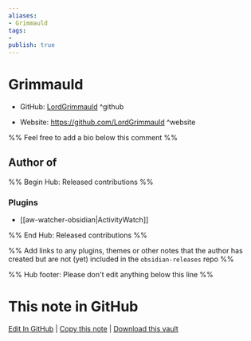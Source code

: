 ```yaml
---
aliases:
- Grimmauld
tags:
- 
publish: true
---
```


# Grimmauld

- GitHub: [LordGrimmauld](https://github.com/LordGrimmauld/) ^github
<!-- - Discord: `@` ^discord-->
- Website: <https://github.com/LordGrimmauld> ^website
<!-- - [[Publish sites|Publish site]]: <https://> ^publish-->

%% Feel free to add a bio below this comment %%


## Author of

%% Begin Hub: Released contributions %%
### Plugins
- [[aw-watcher-obsidian|ActivityWatch]]

%% End Hub: Released contributions %%

%% Add links to any plugins, themes or other notes that the author has created but are not (yet) included in the `obsidian-releases` repo %%

<!--
### Unlisted plugins
-->

<!--
### Others
-->

<!--
## Sponsor this author
-->

<!-- - [[GitHub sponsors]]: [Sponsor @LordGrimmauld on GitHub Sponsors](https://github.com/sponsors/LordGrimmauld) ^github-sponsor-->
<!-- - [[Buy me a coffee]]: <https://> ^buy-me-a-coffee-->
<!-- - [[PayPal]]: <https://> ^paypal-->
<!-- - [[Patreon]]: <https://> ^patreon-->

<!--
## Follow this author
-->

<!-- - [[YouTube Channels|On YouTube]]: <https://> ^youtube-->
<!-- - Twitter: <https://> ^twitter-->
<!-- - ... -->

%% Hub footer: Please don't edit anything below this line %%

# This note in GitHub

<span class="git-footer">[Edit In GitHub](https://github.dev/obsidian-community/obsidian-hub/blob/main/01%20-%20Community/People/LordGrimmauld.md "git-hub-edit-note") | [Copy this note](https://raw.githubusercontent.com/obsidian-community/obsidian-hub/main/01%20-%20Community/People/LordGrimmauld.md "git-hub-copy-note") | [Download this vault](https://github.com/obsidian-community/obsidian-hub/archive/refs/heads/main.zip "git-hub-download-vault") </span>
